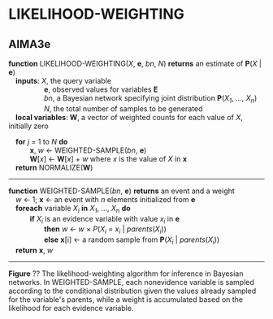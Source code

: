 # LIKELIHOOD-WEIGHTING

## AIMA3e
__function__ LIKELIHOOD-WEIGHTING(_X_, __e__, _bn_, _N_) __returns__ an estimate of __P__(_X_ &vert; __e__)  
&emsp;__inputs__: _X_, the query variable  
&emsp;&emsp;&emsp;&emsp;&emsp;__e__, observed values for variables __E__  
&emsp;&emsp;&emsp;&emsp;&emsp;_bn_, a Bayesian network specifying joint distribution __P__(_X<sub>1</sub>_, &hellip;, _X<sub>n</sub>_)  
&emsp;&emsp;&emsp;&emsp;&emsp;_N_, the total number of samples to be generated  
&emsp;__local variables__: __W__, a vector of weighted counts for each value of _X_, initially zero  

&emsp;__for__ _j_ = 1 to _N_ __do__  
&emsp;&emsp;&emsp;__x__, _w_ &larr; WEIGHTED\-SAMPLE(_bn_, __e__)  
&emsp;&emsp;&emsp;__W__\[_x_\] &larr; __W__\[_x_\] &plus; _w_ where _x_ is the value of _X_ in __x__  
&emsp;__return__ NORMALIZE(__W__)  

---
__function__ WEIGHTED\-SAMPLE(_bn_, __e__) __returns__ an event and a weight  
&emsp;_w_ &larr; 1; __x__ &larr; an event with _n_ elements initialized from __e__  
&emsp;__foreach__ variable _X<sub>i</sub>_ __in__ _X<sub>1</sub>_, &hellip;, _X<sub>n</sub>_ __do__  
&emsp;&emsp;&emsp;__if__ _X<sub>i</sub>_ is an evidence variable with value _x<sub>i</sub>_ in __e__  
&emsp;&emsp;&emsp;&emsp;&emsp;__then__ _w_ &larr; _w_ &times; _P_(_X<sub>i</sub>_ = _x<sub>i</sub>_ &vert; _parents_(_X<sub>i</sub>_))  
&emsp;&emsp;&emsp;&emsp;&emsp;__else__ __x__\[i\] &larr; a random sample from __P__(_X<sub>i</sub>_ &vert; _parents_(_X<sub>i</sub>_))  
&emsp;__return__ __x__, _w_  

---
__Figure__ ?? The likelihood\-weighting  algorithm for inference in Bayesian networks. In WEIGHTED\-SAMPLE, each nonevidence variable is sampled according to the conditional distribution given the values already sampled for the variable's parents, while a weight is accumulated based on the likelihood for each evidence variable.
